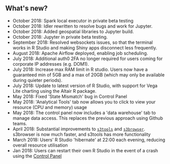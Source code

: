 ## What's new?

- October 2018: Spark local executor in private beta testing
- October 2018: Idler rewritten to resolve bugs and work for Jupyter. 
- October 2018: Added geospatial libraries to Jupyter build.
- October 2018: Jupyter in private beta testing.  
- September 2018: Resolved websockets issues, so that the terminal works in R Studio and making Shiny apps disconnect less frequently.
- August 2018: Apache Airflow deployed, enabling job scheduling.
- July 2018: Additional auth0 2FA no longer required for users coming for corporate IP addresses (e.g. DOM1). 
- July 2018: Increase max RAM limit in R studio.  Users now have a guaranteed min of 5GB and a max of 20GB (which may only be available during quieter periods).
- July 2018: Update to latest version of R Studio, with support for Vega Lite charting using the Altair R package.
- May 2018: Fixed 'State Mismatch' bug in Control Panel
- May 2018: 'Analytical Tools' tab now allows you to click to view your resource (CPU and memory) usage
- May 2018: The control panel now includes a 'data warehouse' tab to manage data access.  This replaces the previous approach using Github teams.
- April 2018:  Substantial improvements to [`s3tools`](https://github.com/moj-analytical-services/s3tools) and [`s3browser`](https://github.com/moj-analytical-services/s3browser).  s3browser is now much faster, and s3tools has more functionality
- March 2018:  Users' R Studio 'hibernate' at 22:00 each evening, reducing overall resource utilisation
- Jan 2018:  Users can restart their own R Studio in the event of a crash using the [Control Panel](http://cpanel-master.services.alpha.mojanalytics.xyz/)
